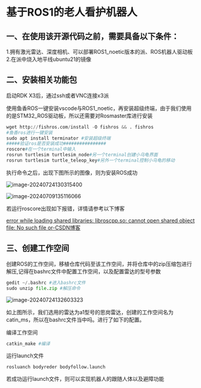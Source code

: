 

# 基于ROS1的老人看护机器人

## 一、在使用该开源代码之前，需要具备以下条件：

1.拥有激光雷达、深度相机、可以部署ROS1_noetic版本的派、ROS机器人驱动板
2.在派中烧入地平线ubuntu21的镜像

## 二、安装相关功能包

启动RDK X3后，通过ssh或者VNC连接x3派

使用鱼香ROS一键安装vscode与ROS1_noetic，再安装超级终端，由于我们使用的是STM32_ROS驱动板，所以还需要对Rosmaster库进行安装

```python
wget http://fishros.com/install -O fishros && . fishros 
#鱼香ros进行一键安装
sudo apt install terminator #安装超级终端
#####验证ros是否安装成功################
roscore#在一个terminal中输入
rosrun turtlesim turtlesim_node#另一个terminal创建小乌龟界面
rosrun turtlesim turtle_teleop_key#另外一个terminal控制小乌龟的移动
```

执行命令之后，出现下图所示的图像，则为安装ROS成功

![image-20240724130315400](D:\各类学习笔记\深度学习+ros\images\1.png)



![image-20240709135116066](D:\各类学习笔记\深度学习+ros\images\2.png)



若运行roscore出现如下报错，详情请参考以下博客

[error while loading shared libraries: libroscpp.so: cannot open shared object file: No such file or-CSDN博客](https://blog.csdn.net/weixin_46639310/article/details/133024546?utm_medium=distribute.pc_relevant.none-task-blog-2~default~baidujs_baidulandingword~default-0-133024546-blog-106345777.235^v43^pc_blog_bottom_relevance_base3&spm=1001.2101.3001.4242.1&utm_relevant_index=1)



## 三、创建工作空间

创建ROS的工作空间，移植仓库代码至该工作空间，并将仓库中的zip压缩包进行解压,记得在bashrc文件中配置工作空间，以及配置雷达的型号参数

```python
gedit ~/.bashrc #进入bashrc文件
sudo unzip file.zip #解压命令
```

![image-20240724132603323](D:\各类学习笔记\深度学习+ros\images\3.png)

如上图所示，我们选用的雷达为a1型号的思岗雷达，创建的工作空间名为catin_ms，所以在bashrc文件当中吗。进行了如下的配置。



编译工作空间

```python
catkin_make #编译
```

运行launch文件

```
rosluanch bodyreder bodyfollow.launch
```

若成功运行launch文件，则可以实现机器人的跟随人体以及避障功能

